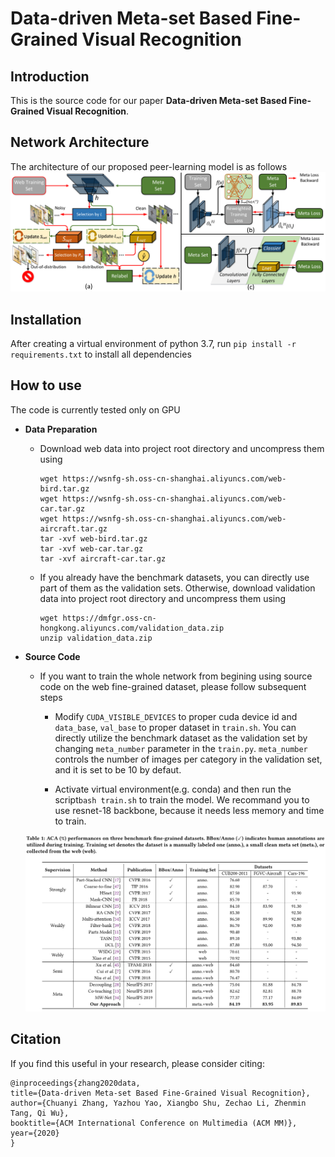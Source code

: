 # Data-driven Meta-set Based Fine-Grained Visual Recognition

Introduction
------------
This is the source code for our paper **Data-driven Meta-set Based Fine-Grained Visual Recognition**.

Network Architecture
--------------------
The architecture of our proposed peer-learning model is as follows
![network](network.png)

Installation
------------
After creating a virtual environment of python 3.7, run `pip install -r requirements.txt` to install all dependencies

How to use
------------
The code is currently tested only on GPU
* **Data Preparation**
    - Download web data into project root directory and uncompress them using
        ```
        wget https://wsnfg-sh.oss-cn-shanghai.aliyuncs.com/web-bird.tar.gz
        wget https://wsnfg-sh.oss-cn-shanghai.aliyuncs.com/web-car.tar.gz
        wget https://wsnfg-sh.oss-cn-shanghai.aliyuncs.com/web-aircraft.tar.gz
        tar -xvf web-bird.tar.gz
        tar -xvf web-car.tar.gz
        tar -xvf aircraft-car.tar.gz
        ```
    - If you already have the benchmark datasets, you can directly use part of them as the validation sets.
    Otherwise, download validation data into project root directory and uncompress them using
        ```
        wget https://dmfgr.oss-cn-hongkong.aliyuncs.com/validation_data.zip
        unzip validation_data.zip
        ```
    
* **Source Code**

    - If you want to train the whole network from begining using source code on the web fine-grained dataset, please follow subsequent steps

      - Modify `CUDA_VISIBLE_DEVICES` to proper cuda device id and `data_base`, `val_base` to proper dataset in  ``` train.sh ```.
      You can directly utilize the benchmark dataset as the validation set by changing `meta_number` parameter in the ``` train.py ```. `meta_number` controls the number of images per category in the validation set, and it is set to be 10 by defaut.
      
      - Activate virtual environment(e.g. conda) and then run the script```bash train.sh``` to train the model. We recommand you to use resnet-18 backbone, because it needs less memory and time to train.
      
    ![table](performance.png)


## Citation

If you find this useful in your research, please consider citing:

    @inproceedings{zhang2020data,
	title={Data-driven Meta-set Based Fine-Grained Visual Recognition},
	author={Chuanyi Zhang, Yazhou Yao, Xiangbo Shu, Zechao Li, Zhenmin Tang, Qi Wu},
	booktitle={ACM International Conference on Multimedia (ACM MM)},
	year={2020}
	}
